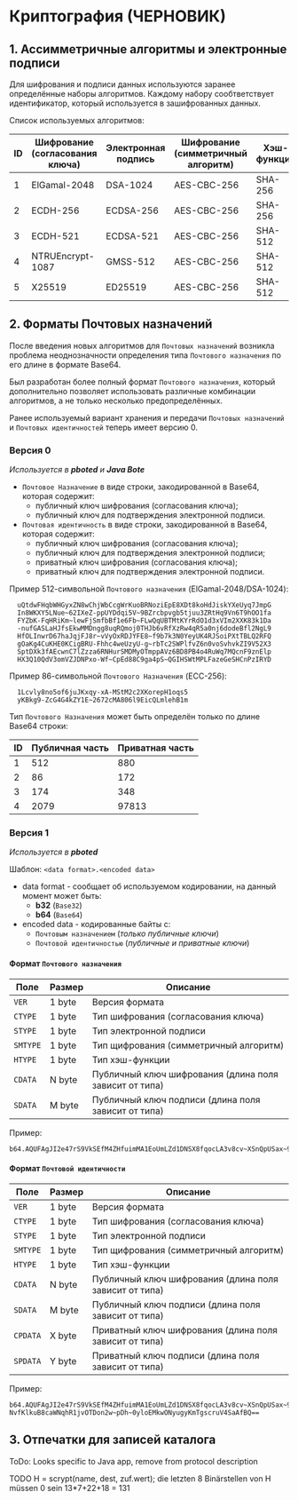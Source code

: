 # Криптография (ЧЕРНОВИК)

## 1. Ассимметричные алгоритмы и электронные подписи

Для шифрования и подписи данных используются заранее определённые наборы алгоритмов.
Каждому набору сообтветствует идентификатор, который используется в зашифрованных данных.

Список используемых алгоритмов:

| ID | Шифрование (согласования ключа) | Электронная подпись | Шифрование (симметричный алгоритм) | Хэш-функция | Java Bote | pboted        |
|----|---------------------------------|---------------------|------------------------------------|-------------|-----------|---------------|
| 1  | ElGamal-2048                    | DSA-1024            | AES-CBC-256                        | SHA-256     | активен   | нет (устарел) |
| 2  | ECDH-256                        | ECDSA-256           | AES-CBC-256                        | SHA-256     | активен   | активен       |
| 3  | ECDH-521                        | ECDSA-521           | AES-CBC-256                        | SHA-512     | активен   | активен       |
| 4  | NTRUEncrypt-1087                | GMSS-512            | AES-CBC-256                        | SHA-512     | активен   | нет           |
| 5  | X25519                          | ED25519             | AES-CBC-256                        | SHA-512     | нет       | активен       |

## 2. Форматы Почтовых назначений

После введения новых алгоритмов для `Почтовых назначений` возникла проблема неоднозначности определения типа `Почтового назначения` по его длине в формате Base64.  

Был разработан более полный формат `Почтового назначения`, который дополнительно позволяет использовать различные комбинации алгоритмов, а не только несколько предопределённых.

Ранее используемый вариант хранения и передачи `Почтовых назначений` и `Почтовых идентичностей` теперь имеет версию 0.

### Версия 0

_Используется в **pboted** и **Java Bote**_

- `Почтовое Назначение` в виде строки, закодированной в Base64, которая содержит:
    * публичный ключ шифрования (согласования ключа);
    * публичный ключ для подтверждения электронной подписи.
- `Почтовая идентичность` в виде строки, закодированной в Base64, которая содержит:
    * публичный ключ шифрования (согласования ключа);
    * публичный ключ для подтверждения электронной подписи;
    * приватный ключ шифрования (согласования ключа);
    * приватный ключ для подтверждения электронной подписи.

Пример 512-символьной `Почтового назначения` (ElGamal-2048/DSA-1024):
```
  uQtdwFHqbWHGyxZN8wChjWbCcgWrKuoBRNoziEpE8XDt8koHdJiskYXeUyq7JmpG
  In8WKXY5LNue~62IXeZ-ppUYDdqi5V~9BZrcbpvgb5tjuu3ZRtHq9Vn6T9hOO1fa
  FYZbK-FqHRiKm~lewFjSmfbBf1e6Fb~FLwQqUBTMtKYrRdO1d3xVIm2XXK83k1Da
  -nufGASLaHJfsEkwMMDngg8uqRQmoj0THJb6vRfXzRw4qR5a0nj6dodeBfl2NgL9
  HfOLInwrD67haJqjFJ8r~vVyOxRDJYFE8~f9b7k3N0YeyUK4RJSoiPXtTBLQ2RFQ
  gOaKg4CuKHE0KCigBRU-Fhhc4weUzyU-g~rbTc2SWPlfvZ6n0voSvhvkZI9V52X3
  SptDXk3fAEcwnC7lZzza6RNHurSMDMyOTmppAVz6BD8PB4o4RuWq7MQcnF9znElp
  HX3Q10QdV3omVZJDNPxo-Wf~CpEd88C9ga4pS~QGIHSWtMPLFazeGeSHCnPzIRYD
```

Пример 86-символьной `Почтового Назначения` (ECC-256):
```
  1Lcvly8no5of6juJKxqy-xA-MStM2c2XKorepH1oqs5
  yKBkg9-ZcG4G4kZY1E~2672cMA806l9EicQLmlehB1m
```

Тип `Почтового Назначения` может быть определён только по длине Base64 строки:

| ID | Публичная часть | Приватная часть |
|----|-----------------|-----------------|
| 1  | 512             | 880             |
| 2  | 86              | 172             |
| 3  | 174             | 348             |
| 4  | 2079            | 97813           |

### Версия 1

_Используется в **pboted**_

Шаблон:
`<data format>.<encoded data>`

- data format - сообщает об используемом кодировании, на данный момент может быть:
  - **b32** (`Base32`)
  - **b64** (`Base64`)
- encoded data - кодированные байты с:
  - `Почтовым назначением` (*только публичные ключи*)
  - `Почтовой идентичностью` (*публичные и приватные ключи*)

#### Формат `Почтового назначения`

| Поле     | Размер | Описание                                               |
|----------|--------|--------------------------------------------------------|
| `VER`    | 1 byte | Версия формата                                         |
| `CTYPE`  | 1 byte | Тип шифрования (согласования ключа)                    |
| `STYPE`  | 1 byte | Тип электронной подписи                                |
| `SMTYPE` | 1 byte | Тип щифрования (симметричный алгоритм)                 |
| `HTYPE`  | 1 byte | Тип хэш-функции                                        |
| `CDATA`  | N byte | Публичный ключ шифрования (длина поля зависит от типа) |
| `SDATA`  | M byte | Публичный ключ подписи (длина поля зависит от типа)    |

Пример:

```
b64.AQUFAgJI2e47rS9VkSEfM4ZHfuimMA1EoUmLZd1DNSX8fqocLA3v8cv~XSnQpUSax~9Gs2cFH2rtNOZekhF4i2RQ7QOI
```

#### Формат `Почтовой идентичности`

| Поле     | Размер | Описание                                               |
|----------|--------|--------------------------------------------------------|
| `VER`    | 1 byte | Версия формата                                         |
| `CTYPE`  | 1 byte | Тип шифрования (согласования ключа)                    |
| `STYPE`  | 1 byte | Тип электронной подписи                                |
| `SMTYPE` | 1 byte | Тип щифрования (симметричный алгоритм)                 |
| `HTYPE`  | 1 byte | Тип хэш-функции                                        |
| `CDATA`  | N byte | Публичный ключ шифрования (длина поля зависит от типа) |
| `SDATA`  | M byte | Публичный ключ подписи (длина поля зависит от типа)    |
| `CPDATA` | X byte | Приватный ключ шифрования (длина поля зависит от типа) |
| `SPDATA` | Y byte | Приватный ключ подписи (длина поля зависит от типа)    |

Пример:

```
b64.AQUFAgJI2e47rS9VkSEfM4ZHfuimMA1EoUmLZd1DNSX8fqocLA3v8cv~XSnQpUSax~9Gs2cFH2rtNOZekhF4i2RQ7QOISPTr4NDUvlFrAt3SfPtZe6iF-NvfKlkuB8caWNqhR1jvOTDon2w~pDh~0yloEMkwONyugyKmTgscruV4SaAfBQ==
```

## 3. Отпечатки для записей каталога

ToDo: Looks specific to Java app, remove from protocol description

TODO
H = scrypt(name, dest, zuf.wert); die letzten 8 Binärstellen von H müssen 0 sein
13*7+22+18 = 131
